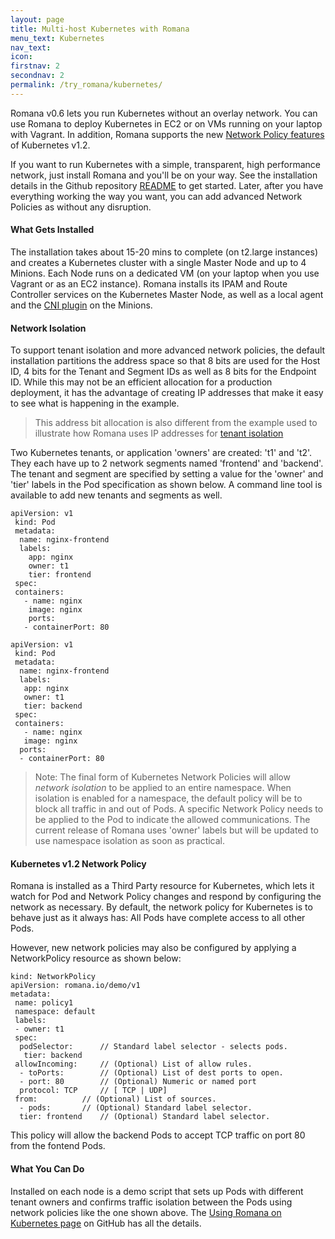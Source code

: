 ```yaml
---
layout: page
title: Multi-host Kubernetes with Romana 
menu_text: Kubernetes
nav_text: 
icon:
firstnav: 2
secondnav: 2
permalink: /try_romana/kubernetes/
---
```


Romana v0.6 lets you run Kubernetes without an overlay network. You can use Romana to deploy Kubernetes in EC2 or on VMs running on your laptop with Vagrant. In addition, Romana supports the new [Network Policy features](/blog/MeetupDemo/) of Kubernetes v1.2. 

If you want to run Kubernetes with a simple, transparent, high performance network, just install Romana and you'll be on your way. See the installation details in the Github repository [README]( https://github.com/romana/romana) to get started. Later, after you have everything working the way you want, you can add advanced Network Policies as without any disruption.
  
#### What Gets Installed

The installation takes about 15-20 mins to complete (on t2.large instances) and creates a Kubernetes cluster with a single Master Node and up to 4 Minions. Each Node runs on a dedicated VM (on your laptop when you use Vagrant or as an EC2 instance). Romana installs its IPAM and Route Controller services on the Kubernetes Master Node, as well as a local agent and the [CNI plugin](https://github.com/appc/cni) on the Minions.

#### Network Isolation

To support tenant isolation and more advanced network policies, the default installation partitions the address space so that 8 bits are used for the Host ID, 4 bits for the Tenant and Segment IDs as well as 8 bits for the Endpoint ID. While this may not be an efficient allocation for a production deployment, it has the advantage of creating IP addresses that make it easy to see what is happening in the example. 

>  This address bit allocation is also different from the example used to illustrate how Romana uses IP addresses for [tenant isolation](/how/romana_details/#romana-tenant-isolation)

Two Kubernetes tenants, or application 'owners' are created: 't1' and 't2'. They each have up to 2 network segments named 'frontend' and 'backend'. The tenant and segment are specified by setting a value for the 'owner' and 'tier' labels in the Pod specification as shown below. A command line tool is available to add new tenants and segments as well.


	apiVersion: v1
	 kind: Pod
	 metadata:
	  name: nginx-frontend
	  labels:
	    app: nginx
	    owner: t1
	    tier: frontend
	 spec:
	 containers:
	   - name: nginx
	    image: nginx
	    ports:
	   - containerPort: 80

	apiVersion: v1
	 kind: Pod
	 metadata:
	  name: nginx-frontend
	  labels:
	   app: nginx
	   owner: t1
	   tier: backend
	 spec:
	 containers:
	   - name: nginx
	   image: nginx
	  ports:
	  - containerPort: 80


>Note: The final form of Kubernetes Network Policies will allow *network isolation* to be applied to an entire namespace. When isolation is enabled for a namespace, the default policy will be to block all traffic in and out of Pods. A specific Network Policy needs to be applied to the Pod to indicate the allowed communications. The current release of Romana uses 'owner' labels but will be updated to use namespace isolation as soon as practical.

#### Kubernetes v1.2 Network Policy

Romana is installed as a Third Party resource for Kubernetes, which lets it watch for Pod and Network Policy changes and respond by configuring the network as necessary. By default, the network policy for Kubernetes is to behave just as it always has: All Pods have complete access to all other Pods. 

However, new network policies may also be configured by applying a NetworkPolicy resource as shown below:

	kind: NetworkPolicy
	apiVersion: romana.io/demo/v1
	metadata:
	 name: policy1
	 namespace: default
	 labels:
	 - owner: t1
	 spec:
	  podSelector:		// Standard label selector - selects pods.
	   tier: backend
	 allowIncoming:		// (Optional) List of allow rules.
	  - toPorts:		// (Optional) List of dest ports to open.
	  - port: 80		// (Optional) Numeric or named port 
	  protocol: TCP		// [ TCP | UDP]
	 from:			// (Optional) List of sources.
	  - pods:		// (Optional) Standard label selector.
	  tier: frontend	// (Optional) Standard label selector.

This policy will allow the backend Pods to accept TCP traffic on port 80 from the fontend Pods.

#### What You Can Do

Installed on each node is a demo script that sets up Pods with different tenant owners and confirms traffic isolation between the Pods using network policies like the one shown above. The [Using Romana on Kubernetes page](https://github.com/romana/romana/blob/master/kubernetes_romana.md) on GitHub has all the details. 


